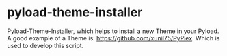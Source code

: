 # pyload-theme-installer
Pyload-Theme-Installer, which helps to install a new Theme in your Pyload. A good example of a Theme is: https://github.com/xunil75/PyPlex. Which is used to develop this script.
